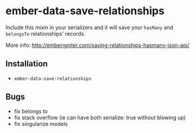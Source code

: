 # ember-data-save-relationships

Include this mixin in your serializers and it will save your `hasMany` and `belongsTo` relationships' records.

More info: http://emberigniter.com/saving-relationships-hasmany-json-api/

## Installation

* `ember-data-save-relationships`

## Bugs

  - fix belongs to
  - fix stack overflow (ie can have both serialize: true without blowing up)
  - fix singularize models 
